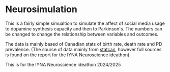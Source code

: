 # Neurosimulation

This is a fairly simple simualtion to simulate the affect of social media usage to dopamine synthesis capacity and then to Parkinson's.
The numbers can be changed to change the relationship between variables and outcomes.

The data is mainly based of Canadian stats of birth rate, death rate and PD prevalence. (The source of data mainly from [statcan](https://www150.statcan.gc.ca), however full sources is found on the report for the IYNA Neuroscience ideathon)

This is for the IYNA Neuroscience ideathon 2024/2025

